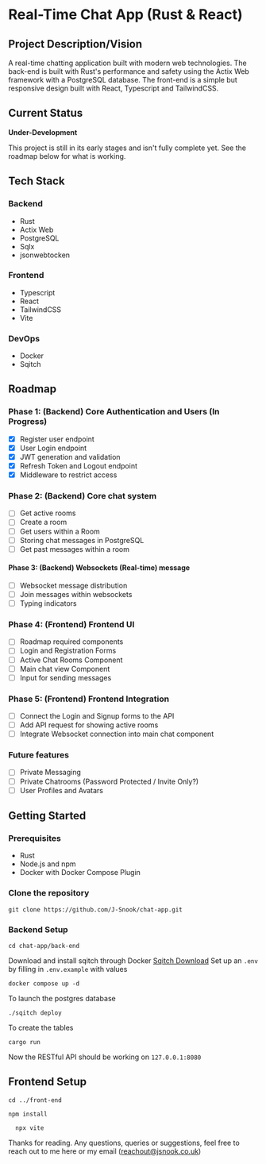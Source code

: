 # Real-Time Chat App (Rust & React)

## Project Description/Vision

A real-time chatting application built with modern web technologies. The back-end is built with Rust's performance and safety using the Actix Web framework with a PostgreSQL database. The front-end is a simple but responsive design built with React, Typescript and TailwindCSS.

## Current Status

**Under-Development**

This project is still in its early stages and isn't fully complete yet. See the roadmap below for what is working.

## Tech Stack

### **Backend**
 * Rust
 * Actix Web
 * PostgreSQL
 * Sqlx
 * jsonwebtocken
### **Frontend**
 * Typescript
 * React
 * TailwindCSS
 * Vite
### **DevOps**
 * Docker
 * Sqitch

## Roadmap

### Phase 1: (Backend) Core Authentication and Users (In Progress)
- [X] Register user endpoint 
- [X] User Login endpoint
- [X] JWT generation and validation
- [X] Refresh Token and Logout endpoint
- [X] Middleware to restrict access
### Phase 2: (Backend) Core chat system 
- [ ] Get active rooms
- [ ] Create a room
- [ ] Get users within a Room
- [ ] Storing chat messages in PostgreSQL
- [ ] Get past messages within a room
#### Phase 3: (Backend) Websockets (Real-time) message
- [ ] Websocket message distribution
- [ ] Join messages within websockets
- [ ] Typing indicators
### Phase 4: (Frontend) Frontend UI
- [ ] Roadmap required components 
- [ ] Login and Registration Forms
- [ ] Active Chat Rooms Component
- [ ] Main chat view Component
- [ ] Input for sending messages
 ### Phase 5: (Frontend) Frontend Integration
- [ ] Connect the Login and Signup forms to the API
- [ ] Add API request for showing active rooms
- [ ] Integrate Websocket connection into main chat component

### Future features
- [ ] Private Messaging
- [ ] Private Chatrooms (Password Protected / Invite Only?)
- [ ] User Profiles and Avatars

## Getting Started

### Prerequisites
 * Rust
 * Node.js and npm
 * Docker with Docker Compose Plugin

### Clone the repository
```
git clone https://github.com/J-Snook/chat-app.git
```
### Backend Setup
```
cd chat-app/back-end
```
Download and install sqitch through Docker [Sqitch Download](https://sqitch.org/download/docker/)
Set up an ``.env`` by filling in ``.env.example`` with values
```
docker compose up -d
```
To launch the postgres database
```
./sqitch deploy
```
To create the tables
```
cargo run
```
Now the RESTful API should be working on ``127.0.0.1:8080``

## Frontend Setup
```
cd ../front-end
```
```
npm install
```
```
  npx vite
```

Thanks for reading. Any questions, queries or suggestions, feel free to reach out to me here or my email (reachout@jsnook.co.uk)
